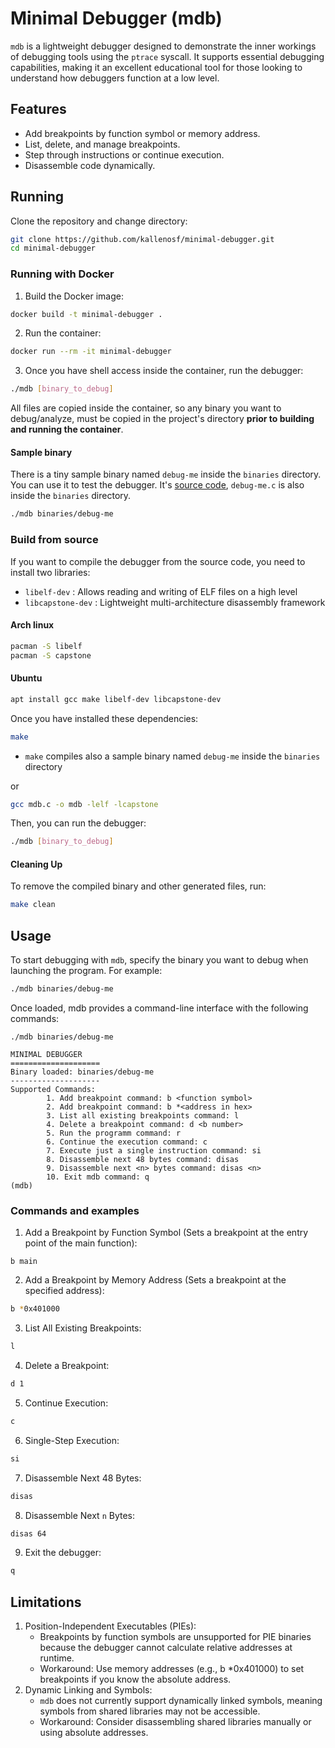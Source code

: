 # Minimal Debugger (mdb)
`mdb` is a lightweight debugger designed to demonstrate the inner workings of debugging tools using the `ptrace` syscall. It supports essential debugging capabilities, making it an excellent educational tool for those looking to understand how debuggers function at a low level.

## Features
- Add breakpoints by function symbol or memory address.
- List, delete, and manage breakpoints.
- Step through instructions or continue execution.
- Disassemble code dynamically.

## Running
Clone the repository and change directory:
```sh
git clone https://github.com/kallenosf/minimal-debugger.git
cd minimal-debugger
```
### Running with Docker
1. Build the Docker image:
```sh
docker build -t minimal-debugger .
```
2. Run the container:
```sh
docker run --rm -it minimal-debugger
```
3. Once you have shell access inside the container, run the debugger:
```sh
./mdb [binary_to_debug]
```
All files are copied inside the container, so any binary you want to debug/analyze, must be copied in the project's directory **prior to building and running the container**.
#### Sample binary
There is a tiny sample binary named `debug-me` inside the `binaries` directory. You can use it to test the debugger. It's [source code](https://github.com/kallenosf/minimal-debugger/blob/main/binaries/debug-me.c), `debug-me.c` is also inside the `binaries` directory.
```sh
./mdb binaries/debug-me
```
### Build from source
If you want to compile the debugger from the source code, you need to install two libraries:
- `libelf-dev` : Allows reading and writing of ELF files on a high level
- `libcapstone-dev` : Lightweight multi-architecture disassembly framework
#### Arch linux
```sh
pacman -S libelf
pacman -S capstone
```
#### Ubuntu
```sh
apt install gcc make libelf-dev libcapstone-dev
```
Once you have installed these dependencies:
```sh
make
```
- `make` compiles also a sample binary named `debug-me` inside the `binaries` directory

or
```sh
gcc mdb.c -o mdb -lelf -lcapstone
```
Then, you can run the debugger:
```sh
./mdb [binary_to_debug]
```
#### Cleaning Up
To remove the compiled binary and other generated files, run:
```sh
make clean
```
## Usage
To start debugging with `mdb`, specify the binary you want to debug when launching the program. For example:
```sh
./mdb binaries/debug-me
```
Once loaded, mdb provides a command-line interface with the following commands:
```
./mdb binaries/debug-me

MINIMAL DEBUGGER
====================
Binary loaded: binaries/debug-me
--------------------
Supported Commands:
        1. Add breakpoint command: b <function symbol>
        2. Add breakpoint command: b *<address in hex>
        3. List all existing breakpoints command: l
        4. Delete a breakpoint command: d <b number>
        5. Run the programm command: r
        6. Continue the execution command: c
        7. Execute just a single instruction command: si
        8. Disassemble next 48 bytes command: disas
        9. Disassemble next <n> bytes command: disas <n>
        10. Exit mdb command: q
(mdb) 
```
### Commands and examples
1. Add a Breakpoint by Function Symbol (Sets a breakpoint at the entry point of the main function):
```
b main
```
2. Add a Breakpoint by Memory Address (Sets a breakpoint at the specified address):
```sh
b *0x401000
```
3. List All Existing Breakpoints:
```sh
l
```
4. Delete a Breakpoint:
```sh
d 1
```
5. Continue Execution:
```sh
c
```
6. Single-Step Execution:
```sh
si
```
7. Disassemble Next 48 Bytes:
```sh
disas
```
8. Disassemble Next `n` Bytes:
```sh
disas 64
```
9. Exit the debugger:
```sh
q
```
## Limitations
1. Position-Independent Executables (PIEs):
   - Breakpoints by function symbols are unsupported for PIE binaries because the debugger cannot calculate relative addresses at runtime.
   - Workaround: Use memory addresses (e.g., b *0x401000) to set breakpoints if you know the absolute address.
2. Dynamic Linking and Symbols:
   - `mdb` does not currently support dynamically linked symbols, meaning symbols from shared libraries may not be accessible.
   - Workaround: Consider disassembling shared libraries manually or using absolute addresses.
